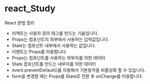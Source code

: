 # react_Study

React 문법 정리

- 리액트는 사용자 정의 태그를 만드는 기술입니다.
- Props는 컴포넌트의 외부에서 사용하는 입력값입니다.
- State는 컴포넌트 내부에서 사용하는 값입니다.
- 이벤트는 Props를 이용합니다.
- Props는 컴포넌트를 사용하는 외부자를 의한 데이터
- State 컴포넌트를 만드는 내부자를 의한 데이터
- event.preventDefault()를 이용해서 기본동작을 비활성화 할 수 있습니다.
- form을 변경할 때는 Props를 State로 전환 후 onChange를 이용합니다.
